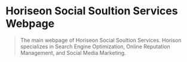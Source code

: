 # Horiseon Social Soultion Services Webpage
>The main webpage of Horiseon Social Soultion Services. Horison specializes in Search Engine Optimization, Online Reputation Management, and Social Media Marketing.

